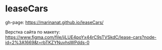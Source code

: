 # leaseСars

gh-page:  https://marinanat.github.io/leaseCars/

Верстка сайта по макету: https://www.figma.com/file/jiLUE4poYx44rC9sTVSkdC/lease-cars?node-id=2%3A1669&t=rbTKZYNuvhsWPdds-0
